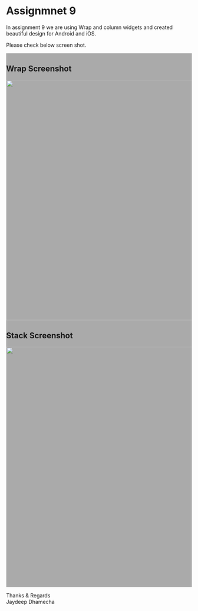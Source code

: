 # Assignmnet 9

 In assignment 9 we are using Wrap and column widgets and created beautiful design for Android and iOS.
 
 Please check below screen shot.


<table>
 
 <div class="column right" style="background-color:#aaa;">
    <h2>Wrap Screenshot</h2>
  <img src="https://user-images.githubusercontent.com/89917952/134466088-f033f0a6-27ba-4fa1-80cf-e956e59b4a89.png" align="left" height="650" width="5000">
  </div>
 
  <div class="column right" style="background-color:#aaa;">
    <h2>Stack Screenshot</h2>
  <img src="https://user-images.githubusercontent.com/89917952/134466574-3f8ece5e-3463-4c74-854b-166b427d0854.png" align="left" height="650" width="5000">
  </div>
 

Thanks & Regards\
Jaydeep Dhamecha
